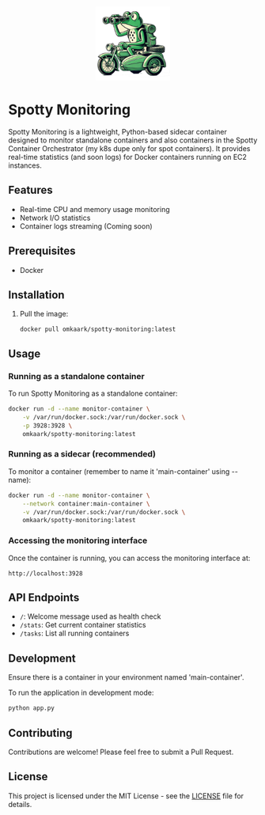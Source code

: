 <p align="center">
  <img src="https://github.com/omkaark/spotty-monitoring/blob/main/static/sidecar.png" height="150" alt="Spotty Sidecar" />
</p>

# Spotty Monitoring

Spotty Monitoring is a lightweight, Python-based sidecar container designed to monitor standalone containers and also containers in the Spotty Container Orchestrator (my k8s dupe only for spot containers). It provides real-time statistics (and soon logs) for Docker containers running on EC2 instances.

## Features

- Real-time CPU and memory usage monitoring
- Network I/O statistics
- Container logs streaming (Coming soon)

## Prerequisites

- Docker

## Installation

1. Pull the image:

   ```
   docker pull omkaark/spotty-monitoring:latest
   ```

## Usage

### Running as a standalone container

To run Spotty Monitoring as a standalone container:

```bash
docker run -d --name monitor-container \
    -v /var/run/docker.sock:/var/run/docker.sock \
    -p 3928:3928 \
    omkaark/spotty-monitoring:latest
```

### Running as a sidecar (recommended)

To monitor a container (remember to name it 'main-container' using --name):

```bash
docker run -d --name monitor-container \
    --network container:main-container \
    -v /var/run/docker.sock:/var/run/docker.sock \
    omkaark/spotty-monitoring:latest
```

### Accessing the monitoring interface

Once the container is running, you can access the monitoring interface at:

```
http://localhost:3928
```

## API Endpoints

- `/`: Welcome message used as health check
- `/stats`: Get current container statistics
- `/tasks`: List all running containers

## Development

Ensure there is a container in your environment named 'main-container'.

To run the application in development mode:

```bash
python app.py
```

## Contributing

Contributions are welcome! Please feel free to submit a Pull Request.

## License

This project is licensed under the MIT License - see the [LICENSE](LICENSE) file for details.
